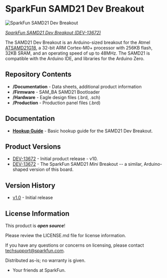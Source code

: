 SparkFun SAMD21 Dev Breakout
========================================

![SparkFun SAMD21 Dev Breakout](https://cdn.sparkfun.com//assets/parts/1/1/1/1/5/13672-01.jpg)

[*SparkFun SAMD21 Dev Breakout (DEV-13672)*](https://www.sparkfun.com/products/13672)

The SAMD21 Dev Breakout is an Arduino-sized breakout for the Atmel [ATSAMD21G18](http://www.atmel.com/devices/ATSAMD21G18A.aspx), a 32-bit ARM Cortex-M0+ processor with 256KB flash, 32KB SRAM, and an operating speed of up to 48MHz. The SAMD21 is compatible with the Arduino IDE, and libraries for the Arduino Zero.

Repository Contents
-------------------

* **/Documentation** - Data sheets, additional product information
* **/Firmware** - SAM_BA SAMD21 Bootloader
* **/Hardware** - Eagle design files (.brd, .sch)
* **/Production** - Production panel files (.brd)

Documentation
--------------
* **[Hookup Guide](https://learn.sparkfun.com/tutorials/samd21-Devdev-breakout-hookup-guide/resources--going-further)** - Basic hookup guide for the SAMD21 Dev Breakout.

Product Versions
----------------
* [DEV-13672](https://www.sparkfun.com/products/13672) - Initial product release - v10.
* [DEV-13672](https://www.sparkfun.com/products/13664) - The SparkFun SAMD21 _Mini_ Breakout -- a similar, Arduino-shaped version of this board.

Version History
---------------
* [v1.0](https://github.com/sparkfun/SAMD21_Dev_Breakout/tree/v10) - Initial release 

License Information
-------------------

This product is _**open source**_! 

Please review the LICENSE.md file for license information. 

If you have any questions or concerns on licensing, please contact techsupport@sparkfun.com.

Distributed as-is; no warranty is given.

- Your friends at SparkFun.
